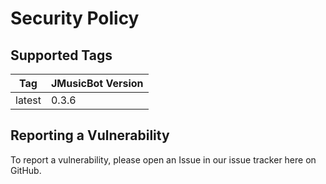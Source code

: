 # Security Policy

## Supported Tags

| Tag | JMusicBot Version      |
| ------- | ------------------ |
| latest  | 0.3.6 |

## Reporting a Vulnerability

To report a vulnerability, please open an Issue in our issue tracker here on GitHub.
